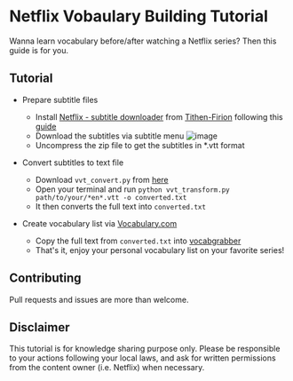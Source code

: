 # Netflix Vobaulary Building Tutorial

Wanna learn vocabulary before/after watching a Netflix series? Then this guide is for you.


## Tutorial

- Prepare subtitle files
  - Install [Netflix - subtitle downloader](https://greasyfork.org/zh-TW/scripts/26654-netflix-subtitle-downloader) from [Tithen-Firion](https://greasyfork.org/zh-TW/users/15883-tithen-firion) following this [guide](https://greasyfork.org/zh-TW)
  - Download the subtitles via subtitle menu ![image](https://greasyfork.org/system/screenshots/screenshots/000/013/616/original/menu.png?1546605608)
  - Uncompress the zip file to get the subtitles in *.vtt format

- Convert subtitles to text file
  - Download `vvt_convert.py` from [here](https://raw.githubusercontent.com/hiiwave/netflix-vocab-builder/master/vvt_convert.py)
  - Open your terminal and run
    `python vvt_transform.py path/to/your/*en*.vtt -o converted.txt`
  - It then converts the full text into `converted.txt`

- Create vocabulary list via [Vocabulary.com](https://www.vocabulary.com/lists/vocabgrabber)

  - Copy the full text from `converted.txt` into [vocabgrabber](https://www.vocabulary.com/lists/vocabgrabber)
  - That's it, enjoy your personal vocabulary list on your favorite series!

## Contributing

Pull requests and issues are more than welcome.

## Disclaimer

This tutorial is for knowledge sharing purpose only. Please be responsible to your actions following your local laws, and ask for written permissions from the content owner (i.e. Netflix) when necessary.
